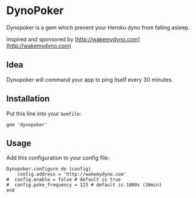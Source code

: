 DynoPoker
=============

Dynopoker is a gem which prevent your Heroku dyno from falling asleep.

Inspired and sponsored by [http://wakemydyno.com](http://wakemydyno.com)

Idea
-------
Dynopoker will command your app to ping itself every 30 minutes.

Installation
-------
Put this line into your `Gemfile`:

	gem 'dynopoker'

Usage
-----
Add this configuration to your config file:

	Dynopoker.configure do |config|
  		config.address = 'http://wakemydyno.com'
	#  config.enable = false # default is true
	#  config.poke_frequency = 123 # default is 1800s (30min)
	end
	
